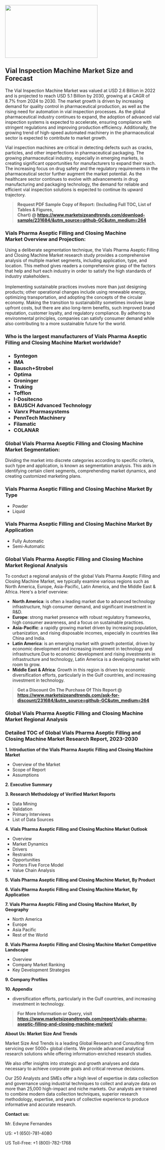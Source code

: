 <p><img class="alignnone size-medium wp-image-20088" src="https://ffe5etoiles.com/wp-content/uploads/2024/12/MST1-300x171.png" alt="" width="300" height="171" /></p><h2>Vial Inspection Machine Market Size and Forecast</h2><p>The Vial Inspection Machine Market was valued at USD 2.6 Billion in 2022 and is projected to reach USD 5.1 Billion by 2030, growing at a CAGR of 8.7% from 2024 to 2030. The market growth is driven by increasing demand for quality control in pharmaceutical production, as well as the rising need for automation in vial inspection processes. As the global pharmaceutical industry continues to expand, the adoption of advanced vial inspection systems is expected to accelerate, ensuring compliance with stringent regulations and improving production efficiency. Additionally, the growing trend of high-speed automated machinery in the pharmaceutical sector is expected to contribute to market growth.</p><p>Vial inspection machines are critical in detecting defects such as cracks, particles, and other imperfections in pharmaceutical packaging. The growing pharmaceutical industry, especially in emerging markets, is creating significant opportunities for manufacturers to expand their reach. The increasing focus on drug safety and the regulatory requirements in the pharmaceutical sector further augment the market potential. As the healthcare sector continues to evolve with advancements in drug manufacturing and packaging technology, the demand for reliable and efficient vial inspection solutions is expected to continue its upward trajectory.</p></p><blockquote id="" class=""><strong>Request PDF Sample Copy of Report: (Including Full TOC, List of Tables &amp; Figures, Chart)&nbsp;@&nbsp;<strong><a href="https://www.marketsizeandtrends.com/download-sample/231684/&utm_source=github-GC&utm_medium=264" target="_blank">https://www.marketsizeandtrends.com/download-sample/231684/&utm_source=github-GC&utm_medium=264</a></strong></strong></blockquote><h3 id="" class="">Vials Pharma Aseptic Filling and Closing Machine Market&nbsp;Overview and Projection:</h3><p id="" class="">Using a deliberate segmentation technique, the Vials Pharma Aseptic Filling and Closing Machine Market research study provides a comprehensive analysis of multiple market segments, including application, type, and location. This method gives readers a comprehensive grasp of the factors that help and hurt each industry in order to satisfy the high standards of industry stakeholders. <br /> <br />Implementing sustainable practices involves more than just designing products; other operational changes include using renewable energy, optimizing transportation, and adopting the concepts of the circular economy. Making the transition to sustainability sometimes involves large upfront costs, but there are also long-term benefits, such improved brand reputation, customer loyalty, and regulatory compliance. By adhering to environmental principles, companies can satisfy consumer demand while also contributing to a more sustainable future for the world.</p><h3 id="" class="">Who is the largest manufacturers of&nbsp;Vials Pharma Aseptic Filling and Closing Machine Market worldwide?</h3><h3 class=""><p><ul><li>Syntegon </li><li> IMA </li><li> Bausch+Strobel </li><li> Optima </li><li> Groninger </li><li> Truking </li><li> Tofflon </li><li> I-Dositecno </li><li> BAUSCH Advanced Technology </li><li> Vanrx Pharmasystems </li><li> PennTech Machinery </li><li> Filamatic </li><li> COLANAR</li></ul></p></h3><h3 id="" class="">Global&nbsp;Vials Pharma Aseptic Filling and Closing Machine Market Segmentation:</h3><p id="" class="">Dividing the market into discrete categories according to specific criteria, such type and application, is known as segmentation analysis. This aids in identifying certain client segments, comprehending market dynamics, and creating customized marketing plans.</p><h3 id="" class="">Vials Pharma Aseptic Filling and Closing Machine Market&nbsp;By Type</h3><p><p><ul><li>Powder</li><li> Liquid</p></li></ul></p></p><h3 id="" class="">Vials Pharma Aseptic Filling and Closing Machine Market&nbsp;By Application</h3><p class=""><p><ul><li>Fully Automatic</li><li> Semi-Automatic</li></ul></p></p><h3 id="" class="">Global Vials Pharma Aseptic Filling and Closing Machine Market Regional Analysis</h3><p id="" class="">To conduct a regional analysis of the global Vials Pharma Aseptic Filling and Closing Machine Market, we typically examine various regions such as North America, Europe, Asia-Pacific, Latin America, and the Middle East &amp; Africa. Here's a brief overview:</p><ul><li><strong>North America</strong>: is often a leading market due to advanced technology infrastructure, high consumer demand, and significant investment in R&amp;D.</li><li><strong>Europe</strong>: strong market presence with robust regulatory frameworks, high consumer awareness, and a focus on sustainable practices.</li><li><strong>Asia-Pacific</strong>: a rapidly growing market driven by increasing population, urbanization, and rising disposable incomes, especially in countries like China and India.</li><li><strong>Latin America</strong>: is an emerging market with growth potential, driven by economic development and increasing investment in technology and infrastructure.Due to economic development and rising investments in infrastructure and technology, Latin America is a developing market with room to grow.</li><li><strong>Middle East &amp; Africa</strong>: Growth in this region is driven by economic diversification efforts, particularly in the Gulf countries, and increasing investment in technology.</li></ul><blockquote id="" class=""><strong>Get a Discount On The Purchase Of This Report @ <strong><a href="https://www.marketsizeandtrends.com/ask-for-discount/231684/&utm_source=github-GC&utm_medium=264" target="_blank">https://www.marketsizeandtrends.com/ask-for-discount/231684/&utm_source=github-GC&utm_medium=264</a></strong></strong></blockquote><h3 id="" class="">Global Vials Pharma Aseptic Filling and Closing Machine Market Regional Analysis</h3><h3 id="" class="">Detailed TOC of Global Vials Pharma Aseptic Filling and Closing Machine Market Research Report, 2023-2030</h3><p id="" class=""><strong>1. Introduction of the Vials Pharma Aseptic Filling and Closing Machine Market</strong></p><ul><li>Overview of the Market</li><li>Scope of Report</li><li>Assumptions</li></ul><p id="" class=""><strong>2. Executive Summary</strong></p><p id="" class=""><strong>3. Research Methodology of Verified Market Reports</strong></p><ul><li>Data Mining</li><li>Validation</li><li>Primary Interviews</li><li>List of Data Sources</li></ul><p id="" class=""><strong>4. Vials Pharma Aseptic Filling and Closing Machine Market Outlook</strong></p><ul><li>Overview</li><li>Market Dynamics</li><li>Drivers</li><li>Restraints</li><li>Opportunities</li><li>Porters Five Force Model</li><li>Value Chain Analysis</li></ul><p id="" class=""><strong>5. Vials Pharma Aseptic Filling and Closing Machine Market, By Product</strong></p><p id="" class=""><strong>6. Vials Pharma Aseptic Filling and Closing Machine Market, By Application</strong></p><p id="" class=""><strong>7. Vials Pharma Aseptic Filling and Closing Machine Market, By Geography</strong></p><ul><li>North America</li><li>Europe</li><li>Asia Pacific</li><li>Rest of the World</li></ul><p id="" class=""><strong>8. Vials Pharma Aseptic Filling and Closing Machine Market Competitive Landscape</strong></p><ul><li>Overview</li><li>Company Market Ranking</li><li>Key Development Strategies</li></ul><p id="" class=""><strong>9. Company Profiles</strong></p><p id="" class=""><strong>10. Appendix</strong></p><ul><li>diversification efforts, particularly in the Gulf countries, and increasing investment in technology.</li></ul><blockquote id="" class=""><strong>For More Information or Query, visit <strong><strong><a href="https://www.marketsizeandtrends.com/report/vials-pharma-aseptic-filling-and-closing-machine-market/" target="_blank">https://www.marketsizeandtrends.com/report/vials-pharma-aseptic-filling-and-closing-machine-market/</a></strong></strong></strong></blockquote><p id="" class=""><strong>About Us: Market Size And Trends</strong></p><p id="" class="">Market Size And Trends is a leading Global Research and Consulting firm servicing over 5000+ global clients. We provide advanced analytical research solutions while offering information-enriched research studies.</p><p id="" class="">We also offer insights into strategic and growth analyses and data necessary to achieve corporate goals and critical revenue decisions.</p><p id="" class="">Our 250 Analysts and SMEs offer a high level of expertise in data collection and governance using industrial techniques to collect and analyze data on more than 25,000 high-impact and niche markets. Our analysts are trained to combine modern data collection techniques, superior research methodology, expertise, and years of collective experience to produce informative and accurate research.</p><p id="" class=""><strong>Contact us:</strong></p><p id="" class="">Mr. Edwyne Fernandes</p><p id="" class="">US: +1 (650)-781-4080</p><p id="" class="">US Toll-Free: +1 (800)-782-1768</p>

